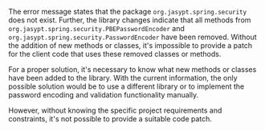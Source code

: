 The error message states that the package `org.jasypt.spring.security` does not exist. Further, the library changes indicate that all methods from `org.jasypt.spring.security.PBEPasswordEncoder` and `org.jasypt.spring.security.PasswordEncoder` have been removed. Without the addition of new methods or classes, it's impossible to provide a patch for the client code that uses these removed classes or methods. 

For a proper solution, it's necessary to know what new methods or classes have been added to the library. With the current information, the only possible solution would be to use a different library or to implement the password encoding and validation functionality manually. 

However, without knowing the specific project requirements and constraints, it's not possible to provide a suitable code patch.